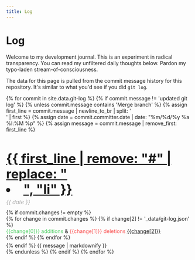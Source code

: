 ```yaml
---
title: Log
---
```


<meta charset="utf-8">
<meta name="viewport" content="width=device-width, initial-scale=1, shrink-to-fit=no">
<link rel="shortcut icon" type="image/x-icon" href="../favicon.ico">
  
<style>
  .header {
    font-size: 35px;
    font-weight: bold;
    margin-bottom: 5px;
  }
  .date {
    font-size: 15px;
    color: #aaa;
    margin-bottom: 10px;
    font-style: italic;
  }
  .commit > .files {
    margin-bottom: 5px;
  }
  .hash {
    font-size: 15px;
  }
  .additions {
    color: rgb(81,207,102);
  }
  .deletions {
    color: rgb(250,82,82);
  }
</style>

<h1 id="title">Log</h1>

Welcome to my development journal. This is an experiment in radical transparency. You can read my unfiltered daily thoughts below. Pardon my typo-laden stream-of-consciousness. 

The data for this page is pulled from the commit message history for this repository. It's similar to what you'd see if you did `git log`. 

<div id="commits-container">
{% for commit in site.data.git-log %} 
  {% if commit.message != 'updated git log' %}
    {% unless commit.message contains 'Merge branch' %}
      {% assign first_line = commit.message | newline_to_br | split: '<br />' | first %} 
      {% assign date = commit.committer.date | date: "%m/%d/%y %a %l:%M %p" %}
      {% assign message = commit.message | remove_first: first_line %}
      <div class="commit">
        <a class="hash" href="https://github.com/stevekrouse/futureofcoding.org/commit/{{ commit.commit }}"><h2 class="header">
          {{ first_line | remove: "#" | replace: "<li>", "li" }}
        </h2></a>
        <div class="date">{{ date }}</div>
        {% if commit.changes != empty %}
          <div class="files">
            {% for change in commit.changes %}
              {% if change[2] != '_data/git-log.json' %}
               <div class="file">
                  <span class="additions">{{change[0]}} additions</span> &
                  <span class="deletions">{{change[1]}} deletions</span>
                  <a target="_blank" href="https://github.com/stevekrouse/futureofcoding.org/blob/{{commit.commit}}/{{change[2]}}">
                    {{change[2]}}
                  </a>
                </div>
              {% endif %}  
            {% endfor %}
          </div>
        {% endif %}
        {{ message | markdownify }}
      </div>
    {% endunless %} 
  {% endif %}
{% endfor %}
</div>

<script>
  (function(i,s,o,g,r,a,m){i['GoogleAnalyticsObject']=r;i[r]=i[r]||function(){
  (i[r].q=i[r].q||[]).push(arguments)},i[r].l=1*new Date();a=s.createElement(o),
  m=s.getElementsByTagName(o)[0];a.async=1;a.src=g;m.parentNode.insertBefore(a,m)
  })(window,document,'script','https://www.google-analytics.com/analytics.js','ga');
  ga('create', 'UA-103157758-1', 'auto');
  ga('send', 'pageview');
</script>
<script repoPath="stevekrouse/futureofcoding.org" type="text/javascript" src="/unbreakable-links/index.js"></script>
